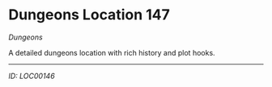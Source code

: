 # Dungeons Location 147

*Dungeons*

A detailed dungeons location with rich history and plot hooks.

---
*ID: LOC00146*